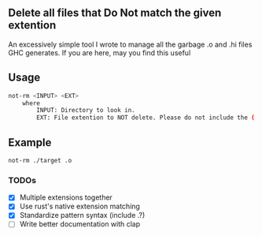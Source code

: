 ## Delete all files that **Do Not** match the given extention

An excessively simple tool I wrote to manage all the garbage .o and .hi files
GHC generates. If you are here, may you find this useful

## Usage
```bash
not-rm <INPUT> <EXT>
    where
        INPUT: Directory to look in.
        EXT: File extention to NOT delete. Please do not include the (.)
```
## Example
`not-rm ./target .o`


### TODOs
- [x] Multiple extensions together
- [x] Use rust's native extension matching
- [x] Standardize pattern syntax (include .?)
- [ ] Write better documentation with clap